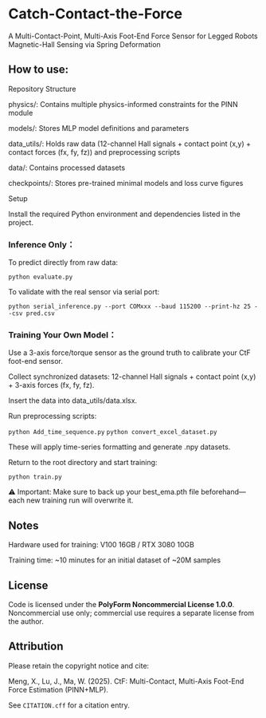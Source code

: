 # Catch-Contact-the-Force
A Multi-Contact-Point, Multi-Axis Foot-End Force Sensor for Legged Robots Magnetic-Hall Sensing via Spring Deformation

## How to use:
Repository Structure

physics/: Contains multiple physics-informed constraints for the PINN module

models/: Stores MLP model definitions and parameters

data_utils/: Holds raw data (12-channel Hall signals + contact point (x,y) + contact forces (fx, fy, fz)) and preprocessing scripts

data/: Contains processed datasets

checkpoints/: Stores pre-trained minimal models and loss curve figures

Setup

Install the required Python environment and dependencies listed in the project.

### Inference Only：

To predict directly from raw data:

```python evaluate.py```


To validate with the real sensor via serial port:

```python serial_inference.py --port COMxxx --baud 115200 --print-hz 25 --csv pred.csv```

### Training Your Own Model：

Use a 3-axis force/torque sensor as the ground truth to calibrate your CtF foot-end sensor.

Collect synchronized datasets: 12-channel Hall signals + contact point (x,y) + 3-axis forces (fx, fy, fz).

Insert the data into data_utils/data.xlsx.

Run preprocessing scripts:

```python Add_time_sequence.py```
```python convert_excel_dataset.py```


These will apply time-series formatting and generate .npy datasets.

Return to the root directory and start training:

```python train.py```


⚠️ Important: Make sure to back up your best_ema.pth file beforehand—each new training run will overwrite it.

## Notes

Hardware used for training: V100 16GB / RTX 3080 10GB

Training time: ~10 minutes for an initial dataset of ~20M samples

## License
Code is licensed under the **PolyForm Noncommercial License 1.0.0**.
Noncommercial use only; commercial use requires a separate license from the author.

## Attribution
Please retain the copyright notice and cite:

Meng, X., Lu, J., Ma, W. (2025). CtF: Multi-Contact, Multi-Axis Foot-End Force Estimation (PINN+MLP).

See `CITATION.cff` for a citation entry.
